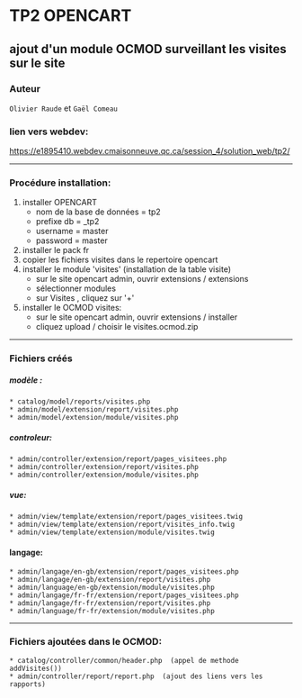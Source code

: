  # TP2 OPENCART
## ajout d'un module OCMOD surveillant les visites sur le site

### Auteur
`Olivier Raude` et `Gaël Comeau`

### lien vers webdev:
https://e1895410.webdev.cmaisonneuve.qc.ca/session_4/solution_web/tp2/

___

### Procédure installation:

1. installer OPENCART
    * nom de la base de données = tp2 
    * prefixe db = _tp2
    * username = master
    * password = master
2. installer le pack fr
3. copier les fichiers visites dans le repertoire opencart
4. installer le module 'visites' (installation de la table visite)
   * sur le site opencart admin, ouvrir extensions / extensions
   * sélectionner modules
   * sur Visites , cliquez sur '+'
5. installer le OCMOD visites:
   * sur le site opencart admin, ouvrir extensions / installer
   * cliquez upload / choisir le visites.ocmod.zip

___
   
### Fichiers créés

##### modèle : 
    * catalog/model/reports/visites.php
    * admin/model/extension/report/visites.php
    * admin/model/extension/module/visites.php
##### controleur:
    * admin/controller/extension/report/pages_visitees.php
    * admin/controller/extension/report/visites.php
    * admin/controller/extension/module/visites.php
##### vue:
    * admin/view/template/extension/report/pages_visitees.twig
    * admin/view/template/extension/report/visites_info.twig
    * admin/view/template/extension/module/visites.twig
#### langage:
    * admin/langage/en-gb/extension/report/pages_visitees.php
    * admin/langage/en-gb/extension/report/visites.php
    * admin/language/en-gb/extension/module/visites.php
    * admin/langage/fr-fr/extension/report/pages_visitees.php   
    * admin/langage/fr-fr/extension/report/visites.php
    * admin/language/fr-fr/extension/module/visites.php
___

### Fichiers ajoutées dans le OCMOD:    
    * catalog/controller/common/header.php  (appel de methode addVisites())
    * admin/controller/report/report.php  (ajout des liens vers les rapports)

